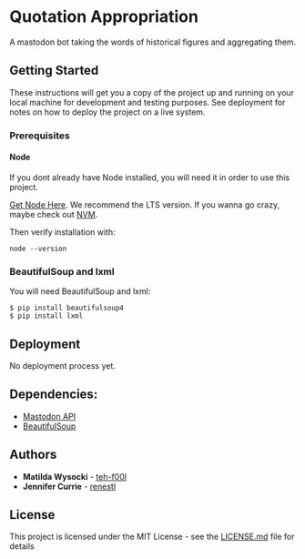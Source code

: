 # Quotation Appropriation

A mastodon bot taking the words of historical figures and aggregating them.

## Getting Started

These instructions will get you a copy of the project up and running on your local machine for development and testing purposes. See deployment for notes on how to deploy the project on a live system.

### Prerequisites

#### Node
If you dont already have Node installed, you will need it in order to use this project.

[Get Node Here](https://nodejs.org/en/download/). We recommend the LTS version. If you wanna go crazy, maybe check out [NVM](https://github.com/creationix/nvm/blob/master/README.md).

Then verify installation with: 
```
node --version
```

### BeautifulSoup and lxml
You will need BeautifulSoup and lxml:
```
$ pip install beautifulsoup4
$ pip install lxml
```

## Deployment

No deployment process yet.

## Dependencies:
* [Mastodon API](https://docs.joinmastodon.org/)
* [BeautifulSoup](https://www.crummy.com/software/BeautifulSoup/bs4/doc/)

## Authors
* **Matilda Wysocki** - [teh-f00l](https://github.com/teh-f00l)
* **Jennifer Currie** - [renestl](https://github.com/Renestl)

## License

This project is licensed under the MIT License - see the [LICENSE.md](LICENSE.md) file for details
